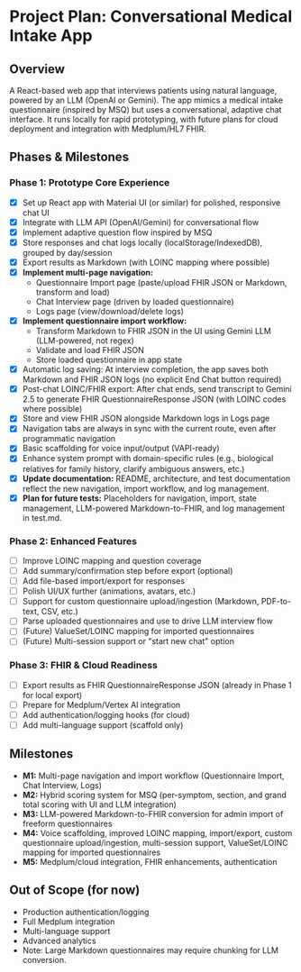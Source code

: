# Project Plan: Conversational Medical Intake App

## Overview
A React-based web app that interviews patients using natural language, powered by an LLM (OpenAI or Gemini). The app mimics a medical intake questionnaire (inspired by MSQ) but uses a conversational, adaptive chat interface. It runs locally for rapid prototyping, with future plans for cloud deployment and integration with Medplum/HL7 FHIR.

## Phases & Milestones

### Phase 1: Prototype Core Experience
- [x] Set up React app with Material UI (or similar) for polished, responsive chat UI
- [x] Integrate with LLM API (OpenAI/Gemini) for conversational flow
- [x] Implement adaptive question flow inspired by MSQ
- [x] Store responses and chat logs locally (localStorage/IndexedDB), grouped by day/session
- [x] Export results as Markdown (with LOINC mapping where possible)
- [x] **Implement multi-page navigation:**
    - Questionnaire Import page (paste/upload FHIR JSON or Markdown, transform and load)
    - Chat Interview page (driven by loaded questionnaire)
    - Logs page (view/download/delete logs)
- [x] **Implement questionnaire import workflow:**
    - Transform Markdown to FHIR JSON in the UI using Gemini LLM (LLM-powered, not regex)
    - Validate and load FHIR JSON
    - Store loaded questionnaire in app state
- [x] Automatic log saving: At interview completion, the app saves both Markdown and FHIR JSON logs (no explicit End Chat button required)
- [x] Post-chat LOINC/FHIR export: After chat ends, send transcript to Gemini 2.5 to generate FHIR QuestionnaireResponse JSON (with LOINC codes where possible)
- [x] Store and view FHIR JSON alongside Markdown logs in Logs page
- [x] Navigation tabs are always in sync with the current route, even after programmatic navigation
- [x] Basic scaffolding for voice input/output (VAPI-ready)
- [x] Enhance system prompt with domain-specific rules (e.g., biological relatives for family history, clarify ambiguous answers, etc.)
- [x] **Update documentation:** README, architecture, and test documentation reflect the new navigation, import workflow, and log management.
- [x] **Plan for future tests:** Placeholders for navigation, import, state management, LLM-powered Markdown-to-FHIR, and log management in test.md.

### Phase 2: Enhanced Features
- [ ] Improve LOINC mapping and question coverage
- [ ] Add summary/confirmation step before export (optional)
- [ ] Add file-based import/export for responses
- [ ] Polish UI/UX further (animations, avatars, etc.)
- [ ] Support for custom questionnaire upload/ingestion (Markdown, PDF-to-text, CSV, etc.)
- [ ] Parse uploaded questionnaires and use to drive LLM interview flow
- [ ] (Future) ValueSet/LOINC mapping for imported questionnaires
- [ ] (Future) Multi-session support or "start new chat" option

### Phase 3: FHIR & Cloud Readiness
- [ ] Export results as FHIR QuestionnaireResponse JSON (already in Phase 1 for local export)
- [ ] Prepare for Medplum/Vertex AI integration
- [ ] Add authentication/logging hooks (for cloud)
- [ ] Add multi-language support (scaffold only)

## Milestones
- **M1:** Multi-page navigation and import workflow (Questionnaire Import, Chat Interview, Logs)
- **M2:** Hybrid scoring system for MSQ (per-symptom, section, and grand total scoring with UI and LLM integration)
- **M3:** LLM-powered Markdown-to-FHIR conversion for admin import of freeform questionnaires
- **M4:** Voice scaffolding, improved LOINC mapping, import/export, custom questionnaire upload/ingestion, multi-session support, ValueSet/LOINC mapping for imported questionnaires
- **M5:** Medplum/cloud integration, FHIR enhancements, authentication

## Out of Scope (for now)
- Production authentication/logging
- Full Medplum integration
- Multi-language support
- Advanced analytics
- Note: Large Markdown questionnaires may require chunking for LLM conversion. 